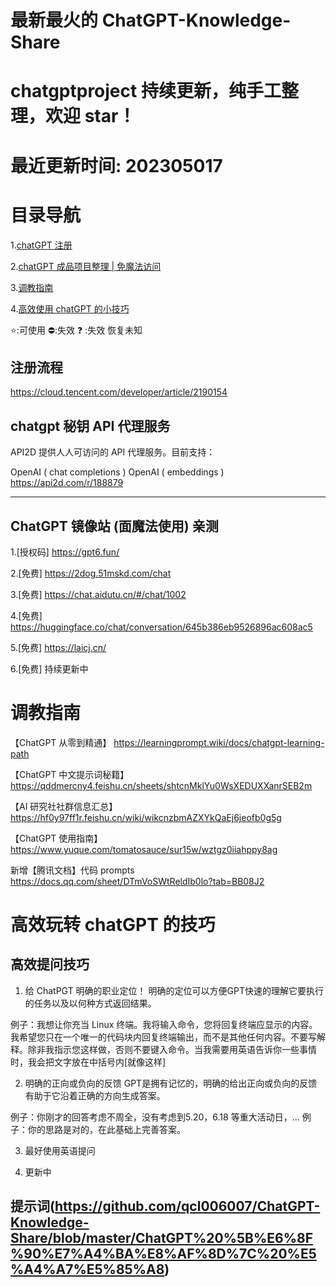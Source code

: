 # 最新最火的 ChatGPT-Knowledge-Share

# chatgptproject 持续更新，纯手工整理，欢迎 star！

# 最近更新时间: 202305017

# 目录导航

1.[chatGPT 注册]()

2.[chatGPT 成品项目整理 | 免魔法访问]()

3.[调教指南]()

4.[高效使用 chatGPT 的小技巧]()

⭐:可使用
⛔:失效
❓ :失效 恢复未知

## 注册流程

https://cloud.tencent.com/developer/article/2190154

## chatgpt 秘钥 API 代理服务

API2D 提供人人可访问的 API 代理服务。目前支持：

OpenAI ( chat completions )
OpenAI ( embeddings )
https://api2d.com/r/188879

---

## ChatGPT 镜像站 (面魔法使用) 亲测

1.[授权码] https://gpt6.fun/

2.[免费] https://2dog.51mskd.com/chat

3.[免费] https://chat.aidutu.cn/#/chat/1002

4.[免费] https://huggingface.co/chat/conversation/645b386eb9526896ac608ac5

5.[免费] https://laicj.cn/

6.[免费] 持续更新中

# 调教指南

【ChatGPT 从零到精通】
https://learningprompt.wiki/docs/chatgpt-learning-path

【ChatGPT 中文提示词秘籍】
https://qddmercny4.feishu.cn/sheets/shtcnMklYu0WsXEDUXXanrSEB2m

【AI 研究社社群信息汇总】
https://hf0y97ff1r.feishu.cn/wiki/wikcnzbmAZXYkQaEj6jeofb0g5g

【ChatGPT 使用指南】
https://www.yuque.com/tomatosauce/sur15w/wztgz0iiahppy8ag

新增【腾讯文档】代码 prompts
https://docs.qq.com/sheet/DTmVoSWtReldIb0lo?tab=BB08J2

# 高效玩转 chatGPT 的技巧

## 高效提问技巧

1. 给 ChatPGT 明确的职业定位！
明确的定位可以方便GPT快速的理解它要执行的任务以及以何种方式返回结果。

例子：我想让你充当 Linux 终端。我将输入命令，您将回复终端应显示的内容。我希望您只在一个唯一的代码块内回复终端输出，而不是其他任何内容。不要写解释。除非我指示您这样做，否则不要键入命令。当我需要用英语告诉你一些事情时，我会把文字放在中括号内[就像这样]

2. 明确的正向或负向的反馈
GPT是拥有记忆的，明确的给出正向或负向的反馈有助于它沿着正确的方向生成答案。

例子：你刚才的回答考虑不周全，没有考虑到5.20，6.18 等重大活动日，...
例子：你的思路是对的，在此基础上完善答案。

3. 最好使用英语提问

4. 更新中


## 提示词(https://github.com/qcl006007/ChatGPT-Knowledge-Share/blob/master/ChatGPT%20%5B%E6%8F%90%E7%A4%BA%E8%AF%8D%7C%20%E5%A4%A7%E5%85%A8)

